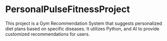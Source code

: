 # PersonalPulseFitnessProject
This project is a Gym Recommendation System that suggests personalized diet plans based on specific diseases. It utilizes  Python, and AI to provide customized recommendations for users.
